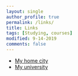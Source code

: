 ```yaml
---
layout: single
author_profile: true
permalink: /links/
title: Links
tags: [Studying, courses]
modified: 9-14-2019
comments: false
---
```



* [My home city](https://fa.wikipedia.org/wiki/%D8%AA%D9%87%D8%B1%D8%A7%D9%86)
* [My university](https://www.iust.ac.ir/)

